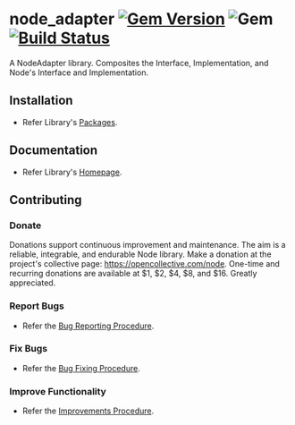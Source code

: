 # node_adapter [![Gem Version](https://badge.fury.io/rb/node_adapter.svg)](https://badge.fury.io/rb/node_adapter) ![Gem](https://img.shields.io/gem/dt/node_adapter) [![Build Status](https://travis-ci.com/Diligent-Software-LLC/node_adapter.svg?branch=master)](https://travis-ci.com/Diligent-Software-LLC/node_adapter)

A NodeAdapter library. Composites the Interface, Implementation, and Node's
 Interface and Implementation.

## Installation

- Refer Library's 
[Packages](https://docs.diligentsoftware.org/node-1/adapter/packages#library).

## Documentation

- Refer Library's 
[Homepage](https://docs.diligentsoftware.org/node-1/adapter).

## Contributing

### Donate

Donations support continuous improvement and maintenance. The aim is a reliable,
integrable, and endurable Node library. Make a donation at the project's 
collective page: https://opencollective.com/node. One-time and recurring 
donations are available at $1, $2, $4, $8, and $16. Greatly appreciated.

### Report Bugs

- Refer the 
[Bug Reporting Procedure](https://github.com/Diligent-Software-LLC/node_adapter/issues/1).

### Fix Bugs

- Refer the 
[Bug Fixing Procedure](https://github.com/Diligent-Software-LLC/node_adapter/issues/2).

### Improve Functionality

- Refer the 
[Improvements Procedure](https://github.com/Diligent-Software-LLC/node_adapter/issues/3).
